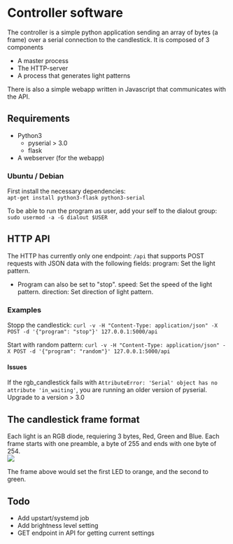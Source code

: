 # Controller software
The controller is a simple python application sending an array of bytes (a frame) over a serial connection to the candlestick.
It is composed of 3 components
* A master process
* The HTTP-server
* A process that generates light patterns

There is also a simple webapp written in Javascript that communicates with the API.

## Requirements

* Python3
  * pyserial > 3.0
  * flask
* A webserver (for the webapp)

### Ubuntu / Debian
First install the necessary dependencies:  
`apt-get install python3-flask python3-serial`

To be able to run the program as user, add your self to the dialout group:  
`sudo usermod -a -G dialout $USER`

## HTTP API
The HTTP has currently only one endpoint:
`/api` that supports POST requests with JSON data with the following fields:
program: Set the light pattern.
* Program can also be set to "stop".
speed: Set the speed of the light pattern.
direction: Set direction of light pattern.

### Examples
Stopp the candlestick:
`curl -v -H "Content-Type: application/json" -X POST -d '{"program": "stop"}' 127.0.0.1:5000/api`

Start with random pattern:
`curl -v -H "Content-Type: application/json" -X POST -d '{"program": "random"}' 127.0.0.1:5000/api`


#### Issues
If the rgb_candlestick fails with `AttributeError: 'Serial' object has no attribute 'in_waiting'`, you are running an older version of pyserial. Upgrade to a version > 3.0

## The candlestick frame format
Each light is an RGB diode, requiering 3 bytes, Red, Green and Blue.
Each frame starts with one preamble, a byte of 255 and ends with one byte of 254.  
<img src="https://docs.google.com/drawings/d/1aIw0J8FX-caLTSyFx5ciofKwaJQVx-R4x_U5gbiJGIU/pub?w=1088&amp;h=238">

The frame above would set the first LED to orange, and the second to green.

## Todo
* Add upstart/systemd job
* Add brightness level setting
* GET endpoint in API for getting current settings
